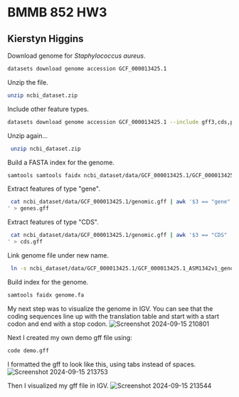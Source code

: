 # BMMB 852 HW3
## Kierstyn Higgins

Download genome for *Staphylococcus aureus*.
```bash
datasets download genome accession GCF_000013425.1
```
Unzip the file.
```bash
unzip ncbi_dataset.zip
```
Include other feature types.
```bash
datasets download genome accession GCF_000013425.1 --include gff3,cds,protein,rna,genome
```
Unzip again...
```bash
 unzip ncbi_dataset.zip
 ```
Build a FASTA index for the genome.
```bash
samtools samtools faidx ncbi_dataset/data/GCF_000013425.1/GCF_000013425.1_ASM1342v1_genomic.fna
```
Extract features of type "gene".
```bash
 cat ncbi_dataset/data/GCF_000013425.1/genomic.gff | awk '$3 == "gene"
' > genes.gff
 ```
 Extract features of type "CDS".
 ```bash
  cat ncbi_dataset/data/GCF_000013425.1/genomic.gff | awk '$3 == "CDS"
' > cds.gff
```
 Link genome file under new name.
 ```bash
  ln -s ncbi_dataset/data/GCF_000013425.1/GCF_000013425.1_ASM1342v1_genomic.fna genome.fa
  ```
  Build index for the genome.
  ```bash
  samtools faidx genome.fa
  ```
My next step was to visualize the genome in IGV. You can see that the coding sequences line up with the translation table and start with a start codon and end with a stop codon.
![Screenshot 2024-09-15 210801](https://github.com/user-attachments/assets/b9cfbf9b-806f-48c0-81ee-4d9e395aab34)

Next I created my own demo gff file using:
```bash
code demo.gff
```
I formatted the gff to look like this, using tabs instead of spaces.
![Screenshot 2024-09-15 213753](https://github.com/user-attachments/assets/ac35f17b-96ea-4cfb-8ebf-3a12c18ec17d)

Then I visualized my gff file in IGV.
![Screenshot 2024-09-15 213544](https://github.com/user-attachments/assets/5112a8fc-0dd3-4d3d-8bb4-dd8506c65db5)


